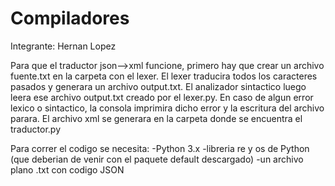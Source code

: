 # Compiladores
Integrante: Hernan Lopez 

Para que el traductor json-->xml funcione, primero hay que crear un archivo fuente.txt en la carpeta con el lexer. El lexer traducira todos los caracteres pasados y generara
un archivo output.txt. El analizador sintactico luego leera ese archivo output.txt creado por el lexer.py.
En caso de algun error lexico o sintactico, la consola imprimira dicho error y la escritura del archivo parara.
El archivo xml se generara en la carpeta donde se encuentra el traductor.py

Para correr el codigo se necesita: 
-Python 3.x
-libreria re y os de Python (que deberian de venir con el paquete default descargado)
-un archivo plano .txt con codigo JSON

